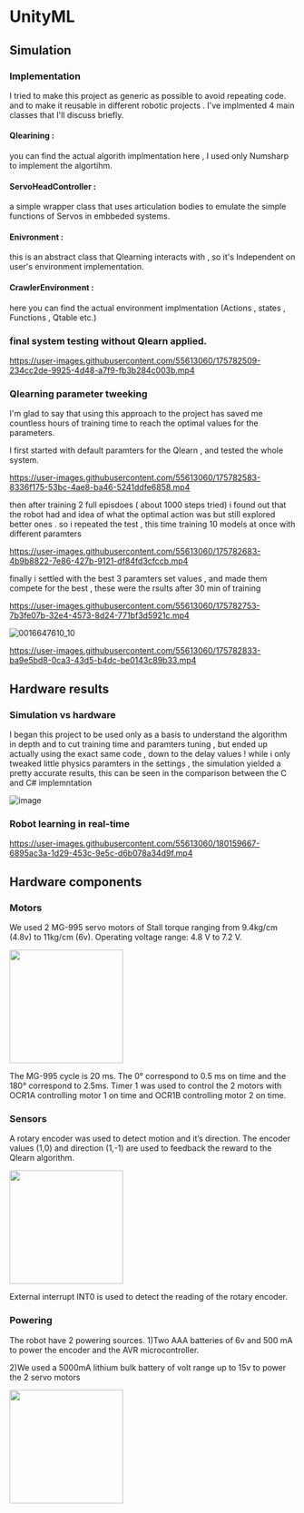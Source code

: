 # UnityML

## Simulation

### Implementation
I tried to make this project as generic as possible to avoid repeating code. and to make it reusable in different robotic projects .
I've implmented 4 main classes that I'll discuss briefly.

#### Qlearining : 
you can find the actual algorith implmentation here , I used only Numsharp to implement the algortihm.

#### ServoHeadController : 
a simple wrapper class that uses articulation bodies to emulate the simple functions of Servos in embbeded systems.

#### Enivronment : 
this is an abstract class that Qlearning interacts with , so it's Independent on user's environment implementation.

#### CrawlerEnvironment : 
here you can find the actual environment implmentation (Actions , states , Functions , Qtable etc.)

### final system testing without Qlearn applied. 

https://user-images.githubusercontent.com/55613060/175782509-234cc2de-9925-4d48-a7f9-fb3b284c003b.mp4

### Qlearning parameter tweeking 
I'm glad to say that using this approach to the project has saved me countless hours of training time to reach the optimal values for the parameters.

I first started with default paramters for the Qlearn , and tested the whole system.

https://user-images.githubusercontent.com/55613060/175782583-8336f175-53bc-4ae8-ba46-5241ddfe6858.mp4

then after training 2 full episdoes ( about 1000 steps tried) i found out that the robot had and idea of what the optimal action was but still explored better ones . 
so i repeated the test , this time training 10 models at once with different paramters 

https://user-images.githubusercontent.com/55613060/175782683-4b9b8822-7e86-427b-9121-df84fd3cfccb.mp4

finally i settled with the best 3 paramters set values , and made them compete for the best , these were the rsults after 30 min of training 

https://user-images.githubusercontent.com/55613060/175782753-7b3fe07b-32e4-4573-8d24-771bf3d5921c.mp4

![0016647610_10](https://user-images.githubusercontent.com/55613060/175782821-d5d5d988-1b8c-469a-a159-705e3e1ef80f.jpg)

https://user-images.githubusercontent.com/55613060/175782833-ba9e5bd8-0ca3-43d5-b4dc-be0143c89b33.mp4



## Hardware results

### Simulation vs hardware
I began this project to be used only as a basis to understand the algorithm in depth and to cut training time and paramters tuning , but ended up actually using the exact same code , down to the delay values ! 
while i only tweaked little physics paramters in the settings , the simulation yielded a pretty accurate results, this can be seen in the comparison between the C and C# implemntation

![image](https://user-images.githubusercontent.com/55613060/175784000-e1bf9d34-abc0-4aff-be46-8eb30090023e.png)

### Robot learning in real-time


https://user-images.githubusercontent.com/55613060/180159667-6895ac3a-1d29-453c-9e5c-d6b078a34d9f.mp4



## Hardware components

### Motors
We used 2 MG-995 servo motors of Stall torque ranging from  9.4kg/cm (4.8v) to 11kg/cm (6v). Operating voltage range: 4.8 V to 7.2 V.

<img src="https://user-images.githubusercontent.com/76854651/176740283-9d32f1ca-18ca-4c33-ad35-f04383ad7d38.jpg" width="200" />

The MG-995 cycle is 20 ms. The 0° correspond to 0.5 ms on time and the 180° correspond to  2.5ms. Timer 1 was used to control the 2 motors with OCR1A controlling motor 1 on time  and OCR1B controlling motor 2 on time.

### Sensors
A rotary encoder was used to detect motion and it’s direction. The encoder values (1,0) and direction (1,-1) are used to feedback the reward to the Qlearn algorithm.

<img src="https://user-images.githubusercontent.com/76854651/176740687-db6280d9-7384-449b-aa50-fcb5d5612b6b.jpg" width="200" />

External interrupt INT0 is used to detect the reading of the rotary encoder.

### Powering
The robot have 2 powering sources. 
1)Two AAA batteries of 6v  and 500 mA to power the encoder and the AVR microcontroller.

2)We used a 5000mA lithium bulk battery of volt range up to 15v to power the 2 servo motors  

<img src="https://user-images.githubusercontent.com/76854651/176741056-599e8062-b92d-4ba5-8fe5-01a07cd22830.jpg" width="200" />




